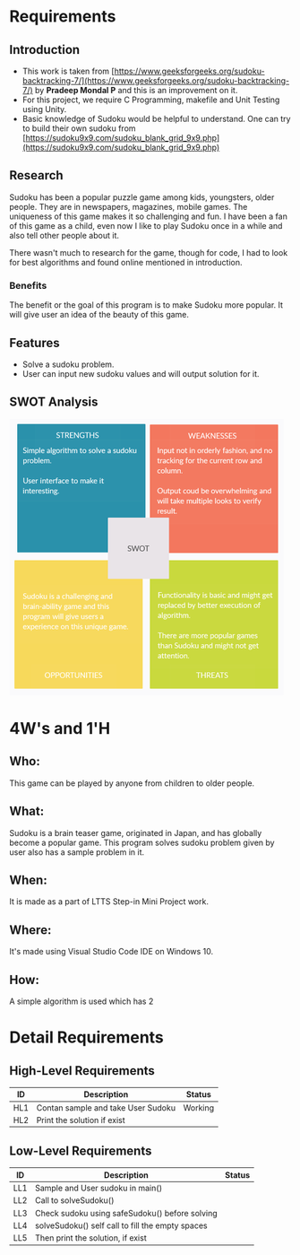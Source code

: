 ﻿# Requirements

## Introduction

 - This work is taken from [https://www.geeksforgeeks.org/sudoku-backtracking-7/](https://www.geeksforgeeks.org/sudoku-backtracking-7/) by **Pradeep Mondal P** and this is an improvement on it.
 - For this project, we require C Programming, makefile and Unit Testing using Unity.
 - Basic knowledge of Sudoku would be helpful to understand. One can try to build their own sudoku from [https://sudoku9x9.com/sudoku_blank_grid_9x9.php](https://sudoku9x9.com/sudoku_blank_grid_9x9.php)


 ## Research

Sudoku has been a popular puzzle game among kids, youngsters, older people. They are in newspapers, magazines, mobile games. The uniqueness of this game makes it so challenging and fun. I have been a fan of this game as a child, even now I like to play Sudoku once in a while and also tell other people about it.

There wasn't much to research for the game, though for code, I had to look for best algorithms and found online mentioned in introduction. 

### Benefits
The benefit or the goal of this program is to make Sudoku more popular. It will give user an idea of the beauty of this game.
 
 
 ## Features
 
 - Solve a sudoku problem.
 - User can input new sudoku values and will output solution for it.

## SWOT Analysis
![SWOT ANALYIS](https://github.com/Roopesh16/Stepin-Mini-Project/blob/ac7f995781639321c7da096a3ea033e97ed3ebf3/.github/workflows/swot.png)

# 4W's and 1'H
## Who:  
This game can be played by anyone from children to older people.
## What:
Sudoku is a brain teaser game, originated in Japan, and has globally become a popular game. This program solves sudoku problem given by user also has a sample problem in it.
## When:
It is made as a part of LTTS Step-in Mini Project work.
## Where:
It's made using Visual Studio Code IDE on Windows 10.
## How:
A simple algorithm is used which has 2 

# Detail Requirements
## High-Level Requirements
|ID| Description | Status
|--|--|--|
| HL1 | Contan sample and take User Sudoku | Working 
| HL2 | Print the solution if exist | 

## Low-Level Requirements
|ID| Description | Status
|--|--|--|
| LL1 | Sample and User sudoku in main() |
| LL2 | Call to solveSudoku() | 
| LL3 | Check sudoku using safeSudoku() before solving |
| LL4 | solveSudoku() self call to fill the empty spaces |
| LL5 | Then print the solution, if exist |

